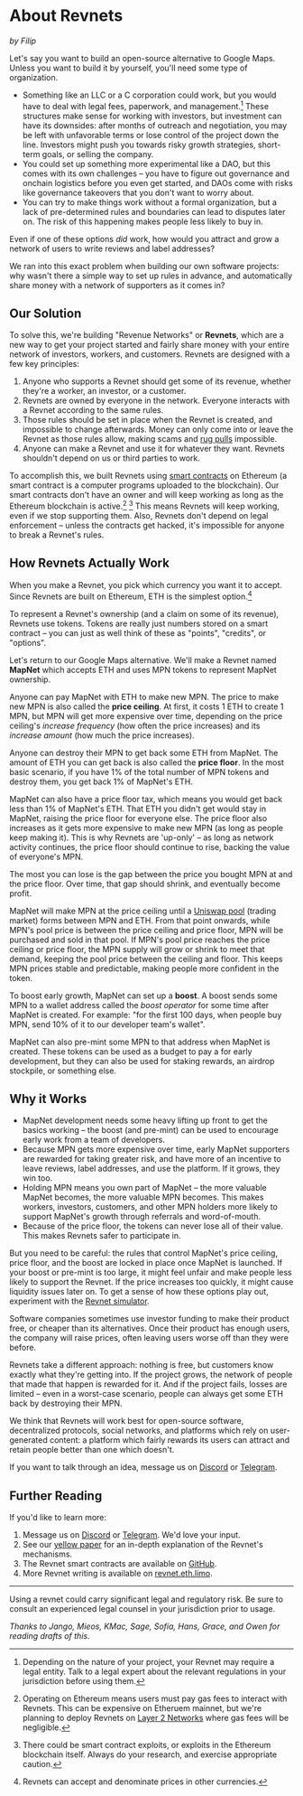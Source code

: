 # About Revnets

*by Filip*

Let's say you want to build an open-source alternative to Google Maps. Unless you want to build it by yourself, you'll need some type of organization.

- Something like an LLC or a C corporation could work, but you would have to deal with legal fees, paperwork, and management.[^1] These structures make sense for working with investors, but investment can have its downsides: after months of outreach and negotiation, you may be left with unfavorable terms or lose control of the project down the line. Investors might push you towards risky growth strategies, short-term goals, or selling the company.
- You could set up something more experimental like a DAO, but this comes with its own challenges – you have to figure out governance and onchain logistics before you even get started, and DAOs come with risks like governance takeovers that you don't want to worry about.
- You can try to make things work without a formal organization, but a lack of pre-determined rules and boundaries can lead to disputes later on. The risk of this happening makes people less likely to buy in.

Even if one of these options *did* work, how would you attract and grow a network of users to write reviews and label addresses?

We ran into this exact problem when building our own software projects: why wasn't there a simple way to set up rules in advance, and automatically share money with a network of supporters as it comes in?

## Our Solution

To solve this, we're building "Revenue Networks" or **Revnets**, which are a new way to get your project started and fairly share money with your entire network of investors, workers, and customers. Revnets are designed with a few key principles:

1. Anyone who supports a Revnet should get some of its revenue, whether they're a worker, an investor, or a customer.
2. Revnets are owned by everyone in the network. Everyone interacts with a Revnet according to the same rules.
3. Those rules should be set in place when the Revnet is created, and impossible to change afterwards. Money can only come into or leave the Revnet as those rules allow, making scams and [rug pulls](https://www.coindesk.com/learn/what-is-a-rug-pull-how-to-protect-yourself-from-getting-rugged/) impossible.
4. Anyone can make a Revnet and use it for whatever they want. Revnets shouldn't depend on us or third parties to work.

To accomplish this, we built Revnets using [smart contracts](https://ethereum.org/en/smart-contracts/) on Ethereum (a smart contract is a computer programs uploaded to the blockchain). Our smart contracts don't have an owner and will keep working as long as the Ethereum blockchain is active.[^2] [^3] This means Revnets will keep working, even if we stop supporting them. Also, Revnets don't depend on legal enforcement – unless the contracts get hacked, it's impossible for anyone to break a Revnet's rules.

## How Revnets Actually Work

When you make a Revnet, you pick which currency you want it to accept. Since Revnets are built on Ethereum, ETH is the simplest option.[^4]

To represent a Revnet's ownership (and a claim on some of its revenue), Revnets use tokens. Tokens are really just numbers stored on a smart contract – you can just as well think of these as "points", "credits", or "options".

Let's return to our Google Maps alternative. We'll make a Revnet named **MapNet** which accepts ETH and uses MPN tokens to represent MapNet ownership.

Anyone can pay MapNet with ETH to make new MPN. The price to make new MPN is also called the **price ceiling**. At first, it costs 1 ETH to create 1 MPN, but MPN will get more expensive over time, depending on the price ceiling's *increase frequency* (how often the price increases) and its *increase amount* (how much the price increases).

Anyone can destroy their MPN to get back some ETH from MapNet. The amount of ETH you can get back is also called the **price floor**. In the most basic scenario, if you have 1% of the total number of MPN tokens and destroy them, you get back 1% of MapNet's ETH.

MapNet can also have a price floor tax, which means you would get back less than 1% of MapNet's ETH. That ETH you didn't get would stay in MapNet, raising the price floor for everyone else. The price floor also increases as it gets more expensive to make new MPN (as long as people keep making it). This is why Revnets are 'up-only' – as long as network activity continues, the price floor should continue to rise, backing the value of everyone's MPN.

The most you can lose is the gap between the price you bought MPN at and the price floor. Over time, that gap should shrink, and eventually become profit.

MapNet will make MPN at the price ceiling until a [Uniswap pool](https://support.uniswap.org/hc/en-us/articles/8829880740109-What-is-a-liquidity-pool-) (trading market) forms between MPN and ETH. From that point onwards, while MPN's pool price is between the price ceiling and price floor, MPN will be purchased and sold in that pool. If MPN's pool price reaches the price ceiling or price floor, the MPN supply will grow or shrink to meet that demand, keeping the pool price between the ceiling and floor. This keeps MPN prices stable and predictable, making people more confident in the token.

To boost early growth, MapNet can set up a **boost**. A boost sends some MPN to a wallet address called the *boost operator* for some time after MapNet is created. For example: "for the first 100 days, when people buy MPN, send 10% of it to our developer team's wallet".

MapNet can also pre-mint some MPN to that address when MapNet is created. These tokens can be used as a budget to pay a for early development, but they can also be used for staking rewards, an airdrop stockpile, or something else.

## Why it Works

- MapNet development needs some heavy lifting up front to get the basics working – the boost (and pre-mint) can be used to encourage early work from a team of developers.
- Because MPN gets more expensive over time, early MapNet supporters are rewarded for taking greater risk, and have more of an incentive to leave reviews, label addresses, and use the platform. If it grows, they win too.
- Holding MPN means you own part of MapNet – the more valuable MapNet becomes, the more valuable MPN becomes. This makes workers, investors, customers, and other MPN holders more likely to support MapNet's growth through referrals and word-of-mouth.
- Because of the price floor, the tokens can never lose all of their value. This makes Revnets safer to participate in.

But you need to be careful: the rules that control MapNet's price ceiling, price floor, and the boost are locked in place once MapNet is launched. If your boost or pre-mint is too large, it might feel unfair and make people less likely to support the Revnet. If the price increases too quickly, it might cause liquidity issues later on. To get a sense of how these options play out, experiment with the [Revnet simulator](/).

Software companies sometimes use investor funding to make their product free, or cheaper than its alternatives. Once their product has enough users, the company will raise prices, often leaving users worse off than they were before.

Revnets take a different approach: nothing is free, but customers know exactly what they're getting into. If the project grows, the network of people that made that happen is rewarded for it. And if the project fails, losses are limited – even in a worst-case scenario, people can always get some ETH back by destroying their MPN.

We think that Revnets will work best for open-source software, decentralized protocols, social networks, and platforms which rely on user-generated content: a platform which fairly rewards its users can attract and retain people better than one which doesn't.

If you want to talk through an idea, message us on [Discord](https://discord.com/invite/6Zr7Rtv6Ea) or [Telegram](https://t.me/revnet_eth).

## Further Reading

If you'd like to learn more:

1. Message us on [Discord](https://discord.com/invite/6Zr7Rtv6Ea) or [Telegram](https://t.me/revnet_eth). We'd love your input.
2. See our [yellow paper](https://raw.githubusercontent.com/rev-net/whitepaper/master/whitepaper/revnet.pdf) for an in-depth explanation of the Revnet's mechanisms.
3. The Revnet smart contracts are available on [GitHub](https://github.com/rev-net/revnet-contracts).
4. More Revnet writing is available on [revnet.eth.limo](https://revnet.eth.limo).

---

Using a revnet could carry significant legal and regulatory risk. Be sure to consult an experienced legal counsel in your jurisdiction prior to usage.

[^1]: Depending on the nature of your project, your Revnet may require a legal entity. Talk to a legal expert about the relevant regulations in your jurisdiction before using them.

[^2]: Operating on Ethereum means users must pay gas fees to interact with Revnets. This can be expensive on Etheruem mainnet, but we're planning to deploy Revnets on [Layer 2 Networks](https://ethereum.org/en/layer-2/) where gas fees will be negligible.

[^3]: There could be smart contract exploits, or exploits in the Ethereum blockchain itself. Always do your research, and exercise appropriate caution.

[^4]: Revnets can accept and denominate prices in other currencies.

*Thanks to Jango, Mieos, KMac, Sage, Sofia, Hans, Grace, and Owen for reading drafts of this.*
